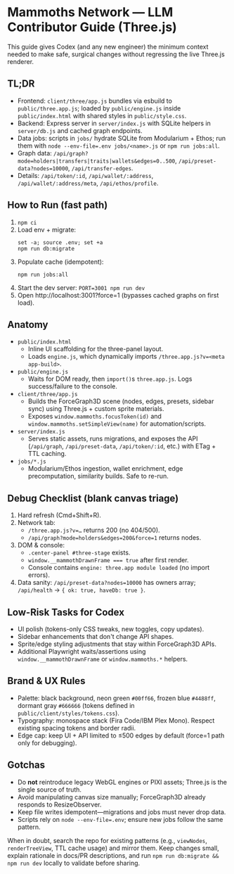 # Mammoths Network — LLM Contributor Guide (Three.js)

This guide gives Codex (and any new engineer) the minimum context needed to make safe, surgical changes without regressing the live Three.js renderer.

## TL;DR
- Frontend: `client/three/app.js` bundles via esbuild to `public/three.app.js`; loaded by `public/engine.js` inside `public/index.html` with shared styles in `public/style.css`.
- Backend: Express server in `server/index.js` with SQLite helpers in `server/db.js` and cached graph endpoints.
- Data jobs: scripts in `jobs/` hydrate SQLite from Modularium + Ethos; run them with `node --env-file=.env jobs/<name>.js` or `npm run jobs:all`.
- Graph data: `/api/graph?mode=holders|transfers|traits|wallets&edges=0..500`, `/api/preset-data?nodes=10000`, `/api/transfer-edges`.
- Details: `/api/token/:id`, `/api/wallet/:address`, `/api/wallet/:address/meta`, `/api/ethos/profile`.

## How to Run (fast path)
1. `npm ci`
2. Load env + migrate:
   ```
   set -a; source .env; set +a
   npm run db:migrate
   ```
3. Populate cache (idempotent):
   ```
   npm run jobs:all
   ```
4. Start the dev server: `PORT=3001 npm run dev`
5. Open http://localhost:3001?force=1 (bypasses cached graphs on first load).

## Anatomy
- `public/index.html`
  - Inline UI scaffolding for the three-panel layout.
  - Loads `engine.js`, which dynamically imports `/three.app.js?v=<meta app-build>`.
- `public/engine.js`
  - Waits for DOM ready, then `import()`s `three.app.js`. Logs success/failure to the console.
- `client/three/app.js`
  - Builds the ForceGraph3D scene (nodes, edges, presets, sidebar sync) using Three.js + custom sprite materials.
  - Exposes `window.mammoths.focusToken(id)` and `window.mammoths.setSimpleView(name)` for automation/scripts.
- `server/index.js`
  - Serves static assets, runs migrations, and exposes the API (`/api/graph`, `/api/preset-data`, `/api/token/:id`, etc.) with ETag + TTL caching.
- `jobs/*.js`
  - Modularium/Ethos ingestion, wallet enrichment, edge precomputation, similarity builds. Safe to re-run.

## Debug Checklist (blank canvas triage)
1. Hard refresh (Cmd+Shift+R).
2. Network tab:
   - `/three.app.js?v=…` returns 200 (no 404/500).
   - `/api/graph?mode=holders&edges=200&force=1` returns nodes.
3. DOM & console:
   - `.center-panel #three-stage` exists.
   - `window.__mammothDrawnFrame === true` after first render.
   - Console contains `engine: three.app module loaded` (no import errors).
4. Data sanity: `/api/preset-data?nodes=10000` has owners array; `/api/health` → `{ ok: true, haveDb: true }`.

## Low-Risk Tasks for Codex
- UI polish (tokens-only CSS tweaks, new toggles, copy updates).
- Sidebar enhancements that don't change API shapes.
- Sprite/edge styling adjustments that stay within ForceGraph3D APIs.
- Additional Playwright waits/assertions using `window.__mammothDrawnFrame` or `window.mammoths.*` helpers.

## Brand & UX Rules
- Palette: black background, neon green `#00ff66`, frozen blue `#4488ff`, dormant gray `#666666` (tokens defined in `public/client/styles/tokens.css`).
- Typography: monospace stack (Fira Code/IBM Plex Mono). Respect existing spacing tokens and border radii.
- Edge cap: keep UI + API limited to ≤500 edges by default (force=1 path only for debugging).

## Gotchas
- Do **not** reintroduce legacy WebGL engines or PIXI assets; Three.js is the single source of truth.
- Avoid manipulating canvas size manually; ForceGraph3D already responds to ResizeObserver.
- Keep file writes idempotent—migrations and jobs must never drop data.
- Scripts rely on `node --env-file=.env`; ensure new jobs follow the same pattern.

When in doubt, search the repo for existing patterns (e.g., `viewNodes`, `renderTreeView`, TTL cache usage) and mirror them. Keep changes small, explain rationale in docs/PR descriptions, and run `npm run db:migrate && npm run dev` locally to validate before sharing.
